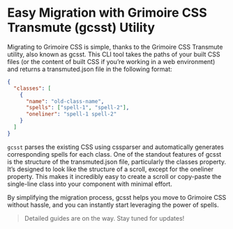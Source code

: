 # Easy Migration with Grimoire CSS Transmute (gcsst) Utility

Migrating to Grimoire CSS is simple, thanks to the Grimoire CSS Transmute utility, also known as gcsst. This CLI tool takes the paths of your built CSS files (or the content of built CSS if you’re working in a web environment) and returns a transmuted.json file in the following format:

```json
{
  "classes": [
    {
      "name": "old-class-name",
      "spells": ["spell-1", "spell-2"],
      "oneliner": "spell-1 spell-2"
    }
  ]
}
```

`gcsst` parses the existing CSS using cssparser and automatically generates corresponding spells for each class. One of the standout features of gcsst is the structure of the transmuted.json file, particularly the classes property. It’s designed to look like the structure of a scroll, except for the oneliner property. This makes it incredibly easy to create a scroll or copy-paste the single-line class into your component with minimal effort.

By simplifying the migration process, gcsst helps you move to Grimoire CSS without hassle, and you can instantly start leveraging the power of spells.

> Detailed guides are on the way. Stay tuned for updates!

